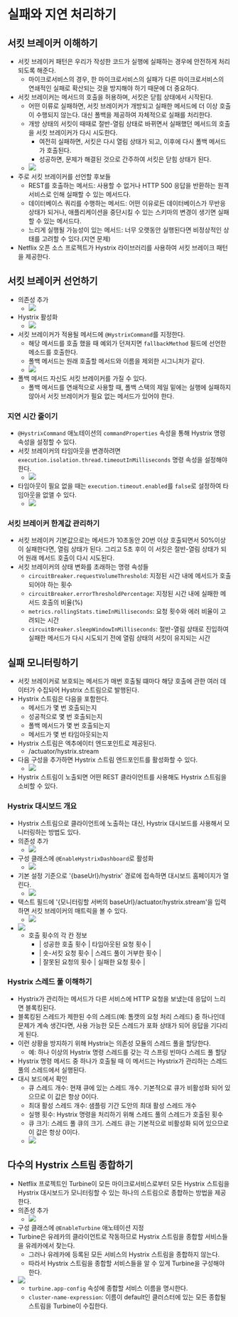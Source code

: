 # 실패와 지연 처리하기

## 서킷 브레이커 이해하기

- 서킷 브레이커 패턴은 우리가 작성한 코드가 실행에 실패하는 경우에 안전하게 처리되도록 해준다.
	- 마이크로서비스의 경우, 한 마이크로서비스의 실패가 다른 마이크로서비스의 연쇄적인 실패로 확산되는 것을 방지해야 하기 때문에 더 중요하다.
- 서킷 브레이커는 메서드의 호출을 허용하며, 서킷은 닫힘 상태에서 시작된다.
	- 어떤 이류로 실패하면, 서킷 브레이커가 개방되고 실패한 메서드에 더 이상 호출이 수행되지 않는다. 대신 폴백을 제공하여 자체적으로 실패를 처리한다.
	- 개방 상태의 서킷이 때때로 절반-열림 상태로 바뀌면서 실패했던 메서드의 호출을 서킷 브레이커가 다시 시도한다.
		- 여전히 실패하면, 서킷은 다시 열림 상태가 되고, 이후에 다시 폴백 메서드가 호출된다.
		- 성공하면, 문제가 해결된 것으로 간주하여 서킷은 닫힘 상태가 된다.
	- ![](assets/Pasted%20image%2020231023195758.png)
- 주로 서킷 브레이커를 선언할 후보들
	- REST를 호출하는 메서드: 사용할 수 없거나 HTTP 500 응답을 반환하는 원격 서비스로 인해 실패할 수 있는 메서드다.
	- 데이터베이스 쿼리를 수행하는 메서드: 어떤 이유로든 데이터베이스가 무반응 상태가 되거나, 애플리케이션을 중단시킬 수 있는 스키마의 변경이 생기면 실패할 수 있는 메서드다.
	- 느리게 실행될 가능성이 있는 메서드: 너무 오랫동안 실행된다면 비정상적인 상태를 고려할 수 있다.(지연 문제)
- Netflix 오픈 소스 프로젝트가 Hystrix 라이브러리를 사용하여 서킷 브레이크 패턴을 제공한다.

## 서킷 브레이커 선언하기

- 의존성 추가
	- ![](assets/Pasted%20image%2020231023201014.png)
- Hystrix 활성화
	- ![](assets/Pasted%20image%2020231023201033.png)
- 서킷 브레이커가 적용될 메서드에 `@HystrixCommand`를 지정한다.
	- 해당 메서드를 호출 했을 때 예외가 던져지면 `fallbackMethod` 필드에 선언한 메소드를 호출한다.
	- 폴백 메서드는 원래 호출할 메서드와 이름을 제외한 시그니처가 같다.
	- ![](assets/Pasted%20image%2020231023201148.png)
- 폴백 메서드 자신도 서킷 브레이커를 가질 수 있다.
	- 폴백 메서드를 연쇄적으로 사용할 때, 폴백 스택의 제일 밑에는 실행에 실패하지 않아서 서킷 브레이커가 필요 없는 메서드가 있어야 한다.

### 지연 시간 줄이기

- `@HystrixCommand` 애노테이션의 `commandProperties` 속성을 통해 Hystrix 명령 속성을 설정할 수 있다.
- 서킷 브레이커의 타임아웃을 변경하려면 `execution.isolation.thread.timeoutInMilliseconds` 명령 속성을 설정해야 한다.
	- ![](assets/Pasted%20image%2020231023201905.png)
- 타임아웃이 필요 없을 때는 `execution.timeout.enabled`를 `false`로 설정하여 타임아웃을 없앨 수 있다.
	- ![](assets/Pasted%20image%2020231023201932.png)

### 서킷 브레이커 한계값 관리하기

- 서킷 브레이커 기본값으로는 메서드가 10초동안 20번 이상 호출되면서 50%이상이 실패한다면, 열림 상태가 된다. 그리고 5초 후이 이 서킷은 절반-열림 상태가 되어 원래 메서드 호출이 다시 시도된다.
- 서킷 브레이커의 상태 변화를 초래하는 명령 속성들
	- `circuitBreaker.requestVolumeThreshold`: 지정된 시간 내에 메서드가 호출되어야 하는 횟수
	- `circuitBreaker.errorThresholdPercentage`: 지정된 시간 내에 실패한 메서드 호출의 비율(%)
	- `metrics.rollingStats.timeInMilliseconds`: 요청 횟수와 에러 비율이 고려되는 시간
	- `circuitBreaker.sleepWindowInMilliseconds`: 절반-열림 상태로 진입하여 실패한 메서드가 다시 시도되기 전에 열림 상태의 서킷이 유지되는 시간

## 실패 모니터링하기

- 서킷 브레이커로 보호되는 메서드가 매번 호출될 떄마다 해당 호출에 관한 여러 데이터가 수집돠어 Hystrix 스트림으로 발행된다.
- Hystrix 스트림은 다음을 포함한다.
	- 메서드가 몇 번 호출되는지
	- 성공적으로 몇 번 호출되는지
	- 폴백 메서드가 몇 번 호출되는지
	- 메서드가 몇 번 타임아웃되는지
- Hystrix 스트림은 엑추에이터 엔드포인트로 제공된다.
	- /actuator/hystrix.stream
- 다음 구성을 추가하면 Hystrix 스트림 엔드포인트를 활성화할 수 있다.
	- ![](assets/Pasted%20image%2020231024202316.png)
- Hystrix 스트림이 노출되면 어떤 REST 클라이언트를 사용해도 Hystrix 스트림을 소비할 수 있다.

### Hystrix 대시보드 개요

- Hystrix 스트림으로 클라이언트에 노출하는 대신, Hystrix 대시보드를 사용해서 모니터링하는 방법도 있다.
- 의존성 추가
	- ![](assets/Pasted%20image%2020231024202559.png)
- 구성 클래스에 `@EnableHystrixDashboard`로 활성화
	- ![](assets/Pasted%20image%2020231024203438.png)
- 기본 설정 기준으로 '{baseUrl}/hystrix' 경로에 접속하면 대시보드 홈페이지가 열린다.
	- ![](assets/Pasted%20image%2020231024203533.png)
- 택스트 필드에 '{모니터링할 서버의 baseUrl}/actuator/hystrix.stream'을 입력하면 서킷 브레이커의 매트릭을 볼 수 있다.
	- ![](assets/Pasted%20image%2020231024203739.png)
- ![](assets/Pasted%20image%2020231024203800.png)
	- 호출 횟수의 각 칸 정보
		- | 성공한 호출 횟수 | 타임아웃된 요청 횟수 |
		- | 숏-서킷 요청 횟수 | 스레드 풀이 거부한 횟수 |
		- | 잘못된 요청의 횟수 | 실패한 요청 횟수 |

### Hystrix 스레드 풀 이해하기

- Hystrix가 관리하는 메서드가 다른 서비스에 HTTP 요청을 보냈는데 응답이 느리면 블록킹된다.
- 블록킹된 스레드가 제한된 수의 스레드(예: 톰캣의 요청 처리 스레드) 중 하나인데 문제가 계속 생긴다면, 사용 가능한 모든 스레드가 포화 상태가 되어 응답을 기다리게 된다.
- 이런 상황을 방지하기 위해 Hystrix는 의존성 모듈의 스레드 풀을 할당한다.
	- 예: 하나 이상의 Hystrix 명령 스레드를 갖는 각 스프링 빈마다 스레드 풀 할당
- Hystrix 명령 메서드 중 하나가 호출될 때 이 메서드는 Hystrix가 관리하는 스레드 풀의 스레드에서 실행된다.
- 대시 보드에서 확인
	- 큐 스레드 개수: 현재 큐에 있는 스레드 개수. 기본적으로 큐가 비활성화 되어 있으므로 이 값은 항상 0이다.
	- 최대 활성 스레드 개수: 샘플링 기간 도안의 최대 활성 스레드 개수
	- 실행 횟수: Hystrix 명령을 처리하기 위해 스레드 풀의 스레드가 호출된 횟수
	- 큐 크기: 스레드 풀 큐의 크기. 스레드 큐는 기본적으로 비활성화 되어 있으므로 이 값은 항상 0이다.
	- ![](assets/Pasted%20image%2020231024205536.png)

## 다수의 Hystrix 스트림 종합하기

- Netflix 프로젝트인 Turbine이 모든 마이크로서비스로부터 모든 Hystrix 스트림을 Hystrix 대시보드가 모니터링할 수 있는 하나의 스트림으로 종합하는 방법을 제공한다.
- 의존성 추가
	- ![](assets/Pasted%20image%2020231025200646.png)
- 구성 클래스에 `@EnableTurbine` 애노테이션 지정
- Turbine은 유레카의 클라이언트로 작동하므로 Hystrix 스트림을 종합할 서비스들을 유레카에서 찾는다.
	- 그러나 유레카에 등록된 모든 서비스의 Hystrix 스트림을 종합하지 않는다. 
	- 따라서 Hystrix 스트림을 종합할 서비스들을 알 수 있게 Turbine을 구성해야 한다.
- ![](assets/Pasted%20image%2020231025200902.png)
	- `turbine.app-config` 속성에 종합할 서비스 이름을 명시한다.
	- `cluster-name-expression`: 이름이 default인 클러스터에 있는 모든 종합될 스트림을 Turbine이 수집한다.